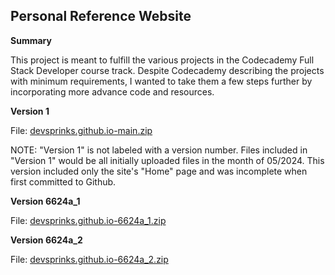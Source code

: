 Personal Reference Website
--------------------------

<b>Summary</b>

This project is meant to fulfill the various projects in the Codecademy Full Stack Developer course track. 
Despite Codecademy describing the projects with minimum requirements, I wanted to take them a few steps further by incorporating more advance code and resources.

<b>Version 1</b>

File: [devsprinks.github.io-main.zip](https://github.com/user-attachments/files/15633285/devsprinks.github.io-main.zip)

NOTE: "Version 1" is not labeled with a version number. Files included in "Version 1" would be all initially uploaded files in the month of 05/2024. 
This version included only the site's "Home" page and was incomplete when first committed to Github. 

<b>Version 6624a_1</b>

File: [devsprinks.github.io-6624a_1.zip](https://github.com/user-attachments/files/15637463/devsprinks.github.io-6624a.zip)


<b>Version 6624a_2</b>

File: [devsprinks.github.io-6624a_2.zip](https://github.com/user-attachments/files/15644524/devsprinks.github.io-main.zip)


